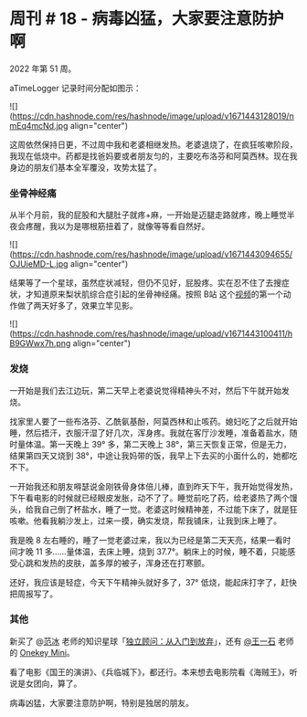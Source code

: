 # 周刊 # 18 - 病毒凶猛，大家要注意防护啊

2022 年第 51 周。

aTimeLogger 记录时间分配如图示：

![](https://cdn.hashnode.com/res/hashnode/image/upload/v1671443128019/nmEq4mcNd.jpg align="center")

这周依然保持日更，不过周中我和老婆相继发热。老婆退烧了，在疯狂咳嗽阶段，我现在低烧中。药都是找爸妈要或者朋友匀的，主要吃布洛芬和阿莫西林。现在我身边的朋友们基本全军覆没，攻势太猛了。

### 坐骨神经痛

从半个月前，我的屁股和大腿肚子就疼+麻，一开始是迈腿走路就疼，晚上睡觉半夜会疼醒，我以为是哪根筋扭着了，就像等等看自然好。

![](https://cdn.hashnode.com/res/hashnode/image/upload/v1671443094655/OJUieMD-L.jpg align="center")

结果等了一个星球，虽然症状减轻，但仍不见好，屁股疼。实在忍不住了去搜症状，才知道原来梨状肌综合症引起的坐骨神经痛。按照 B站 这个[视频](https://www.bilibili.com/video/BV1zT4y1Q7Va/)的第一个动作做了两天好多了，效果立竿见影。

![](https://cdn.hashnode.com/res/hashnode/image/upload/v1671443100411/hB9GWwx7h.png align="center")

### 发烧

一开始是我们去江边玩，第二天早上老婆说觉得精神头不对，然后下午就开始发烧。

找家里人要了一些布洛芬、乙酰氨基酚，阿莫西林和止咳药。媳妇吃了之后就开始睡，然后捂汗，衣服汗湿了好几次，浑身疼。我就在客厅沙发睡，准备着盐水，随时量体温。第一天晚上 39° 多，第二天晚上 38°，第三天恢复正常，但是无力，结果第四天又烧到 38°，中途让我妈带的饭，我早上下去买的小面什么的，她都吃不下。

一开始我还和朋友嘚瑟说金刚铁骨身体倍儿棒，直到昨天下午，我开始觉得发热，下午看电影的时候就已经眼皮发胀，动不了了。睡觉前吃了药，给老婆热了两个馒头，给我自己倒了杯盐水，睡了一觉。老婆这时候精神差，不过能下床了，就是狂咳嗽。他看我躺沙发上，过来一摸，确实发烧，帮我铺床，让我到床上睡了。

我是晚 8 左右睡的，睡了一觉老婆过来，我以为已经是第二天天亮，结果一看时间才晚 11 多……量体温，去床上睡，烧到 37.7°。躺床上的时候，睡不着，只能感受心跳和发热的皮肤，盖多厚的被子，浑身还在打寒颤。

还好，我应该是轻症，今天下午精神头就好多了，37° 低烧，能起床打字了，赶快把周报写了。

### 其他

新买了 @[范冰](https://okjk.co/djQrp2) 老师的知识星球「[独立顾问：从入门到放弃](https://t.zsxq.com/09A1pRF6H)」，还有 [@王一石](https://twitter.com/yishi_oh) 老师的 [Onekey Mini](https://weibo.com/6354677620/MjIWRemZs)。

看了电影《国王的演讲》、《兵临城下》，都还行。本来想去电影院看《海贼王》，听说是女团向，算了。

病毒凶猛，大家要注意防护啊，特别是独居的朋友。